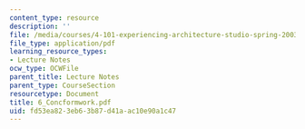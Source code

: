 ```yaml
---
content_type: resource
description: ''
file: /media/courses/4-101-experiencing-architecture-studio-spring-2003/fd53ea823eb63b87d41aac10e90a1c47_6_Concformwork.pdf
file_type: application/pdf
learning_resource_types:
- Lecture Notes
ocw_type: OCWFile
parent_title: Lecture Notes
parent_type: CourseSection
resourcetype: Document
title: 6_Concformwork.pdf
uid: fd53ea82-3eb6-3b87-d41a-ac10e90a1c47
---
```

